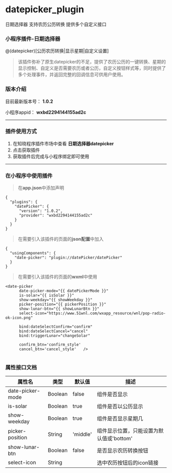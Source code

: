 # datepicker_plugin
日期选择器 支持农历公历转换 提供多个自定义接口

### 小程序插件-日期选择器
@(datepicker)[公历农历转换|显示星期|自定义设置]

> 该插件弥补了原生datepicker的不足，提供了农历公历的一键转换、星期的显示控制、自定义是否需要农历或者公历，自定义按钮样式等，同时提供了多个处理事件，并返回完整的回调信息可供用户使用。


### 版本介绍
目前最新版本号： **1.0.2** 

小程序appid：  **wxbd2294144155ad2c**

----------

### 插件使用方式
1. 在知晓程序插件市场中查看 **日期选择器datepicker**
2. 点击获取插件
3. 获取插件后完成与小程序绑定即可使用

----------

### 在小程序中使用插件
>在**app.json**中添加声明
```
{
  "plugins": {
    "datePicker": {
      "version": "1.0.2",
      "provider": "wxbd2294144155ad2c"
    }
  }
}
```
>在需要引入该插件的页面的**json配置**中加入
```
{
  "usingComponents": {
    "date-picker": "plugin://datePicker/datePicker"
  }
}
```
>在需要引入该插件的页面的**wxml**中使用
```
<date-picker
      date-picker-mode="{{ datePickerMode }}"
      is-solar="{{ isSolar }}"
      show-weekday="{{ showWeekday }}"
      picker-position="{{ pickerPosition }}"
      show-lunar-btn="{{ showLunarBtn }}"
      select-icon="https://www.51wnl.com/wxapp_resource/wnl/pop-radio-ok-icon.png"
      
      bind:dateSelectConfirm="confirm"
      bind:dateSelectCancel="cancel"
      bind:triggerLunar="changeSolar"
      
      confirm_btn='confirm_style'
      cancel_btn='cancel_style'   />
 
```

### 属性接口文档

属性名 | 类型 | 默认值 | 描述
------------ | ------------- | ------------- | -------------
| date-picker-mode        | Boolean     |   false    |  组件是否显示 |
| is-solar        		    | Boolean     |   true     |  组件是否以公历显示  |
| show-weekday        	  | Boolean     |   true     |  组件是否显示星期几  |
| picker-position         | String      |  'middle'  |  组件显示位置，只能设置为默认值或'bottom'  |
| show-lunar-btn          | Boolean     |   false    |  是否显示农历转换按钮  |
| select-icon             | String      |            |  选中农历按钮后的icon链接  |
